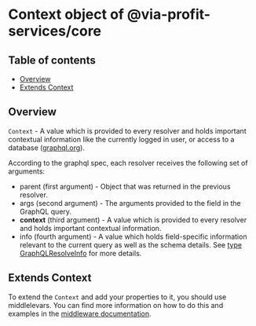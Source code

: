 # Context object of @via-profit-services/core

## Table of contents

- [Overview](#overview)
- [Extends Context](#extends-context)

## Overview

`Context` - A value which is provided to every resolver and holds important contextual information like the currently logged in user, or access to a database ([graphql.org](https://graphql.org/learn/execution/#root-fields-resolvers)).

According to the graphql spec, each resolver receives the following set of arguments:

 - parent (first argument) - Object that was returned in the previous resolver.
 - args (second argument) - The arguments provided to the field in the GraphQL query.
 - **context** (third argument) - A value which is provided to every resolver and holds important contextual information.
 - info (fourth argument) - A value which holds field-specific information relevant to the current query as well as the schema details. See [type GraphQLResolveInfo](https://graphql.org/graphql-js/type/#graphqlobjecttype) for more details.


## Extends Context

To extend the `Context` and add your properties to it, you should use middlelevars. You can find more information on how to do this and examples in the [middleware documentation](./middlewares.md).